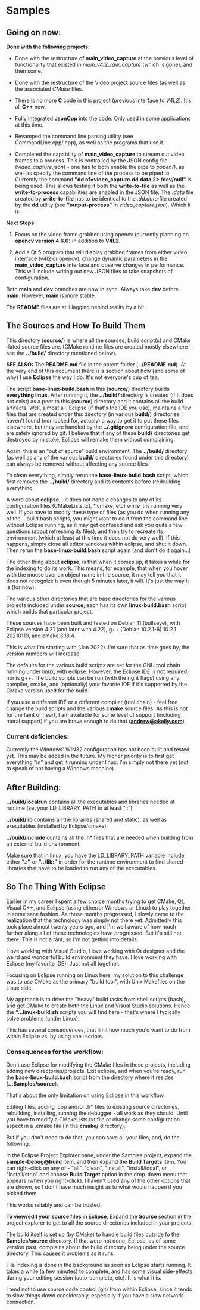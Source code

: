 # Samples
     
## Going on now:   
      
**Done with the following projects:**     
     
* Done with the restructure of **main_video_capture** at the previous level of functionality that existed in *main_v4l2_raw_capture* (which is gone), and then some.    
     
* Done with the restructure of the Video project source files (as well as the associated *CMake* files.   
        
* There is no more **C** code in this project (previous interface to *V4L2*).  It's all **C++** now.     
     
* Fully integrated **JsonCpp** into the code.  Only used in some applications at this time.    
    
* Revamped the command line parsing utility (see CommandLine.cpp/.hpp), as well as the programs that use it.     
      
* Completed the capability of **main_video_capture** to stream out video frames to a process.  This is controlled by the JSON config file (*video_capture.json*) - one has to both enable the pipe to *popen()*, as well as specify the command line of the process to be piped to. Currently the command **"dd of=video_capture.dd.data 2> /dev/null"** is being used.  This allows testing if both the **write-to-file** as well as the **write-to-process** capabilities are enabled in the JSON file.  The *.data* file created by **write-to-file** has to be identical to the *.dd.data* file created by the **dd** utility (see **"output-process"** in *video_capture.json*). Which it is.     
     
**Next Steps**:    
    
1. Focus on the video frame grabber using opencv (currently planning on **opencv version 4.6.0**) in addition to **V4L2**.     
     
2. Add a Qt 5 program that will display grabbed frames from either video interface (v4l2 or opencv), change dynamic parameters in the **main_video_capture** interface and observe changes in performance. This will include writing out new JSON files to take snapshots of configuration.    
     
Both **main** and **dev** branches are now in sync. Always take **dev** before **main**.  However, **main** is more stable.    
     
The **README** files are still lagging behind reality by a bit.     
     
## The Sources and How To Build Them

This directory (**source/**) is where all the sources, build script(s) and CMake rlated source files are. (CMake runtime files are created mostly elsewhere - see the **../build/** directory mentioned below).

**SEE ALSO:** The **README.md** file in the parent folder (**../README.md**).  At the very end of this document there
is a section about how (and some of why) I use **Eclipse** the way I do.  It's not everyone's cup of tea.  

The script **base-linux-build.bash** in this (**source/**) directory builds **everything linux**. 
After running it, the **../build/** directory is created (if it does not exist) as a peer to this (**source**)
directory and it contains all the build artifacts.  Well, almost all.  Eclipse (if that's the IDE you use), 
maintains a few files that are created under this directory (in various **build/**)
directories.  I haven't found (nor looked for, actualy) a way to get it to put these files elsewhere, but 
they are handled by the **../.gitignore** configuration file, and are safely ignored by git.  I believe that if
any of these **build/** directories get destroyed by mistake, Eclipse will remake them without complaining.

Again, this is an "out of source" build environment.  The **../build/** directory (as well as any of the 
various **build/** directories found under this directory) can always be removed 
without affecting any source files.  

To clean everything, simply rerun the **base-linux-build.bash** script, which first removes the **../build/** 
directory and its contents before (re)building everything.  

A word about **eclipse**... it does not handle changes to any of its configuration files (CMakeLists.txt, 
\*.cmake, etc) while it is running very well.  If you have to modify these type of files 
(as you do when running any of the ...build.bash scripts,
you might want to do it from the command line without Eclipse running,
as it may get confused and ask you quite a few questions (about refreshing its files), and then try to recreate
its environment (which at least at this time it does not do very well). If this happens, simply close all editor windows
within eclipse, and shut it down.  Then rerun the **base-linux-build.bash** script again (and don't do it again...)

The other thing about **eclipse**, is that when it comes up, it takes a while for the indexing to do its work.  This means, 
for example, that when you hover with the mouse over an object name in the source, it may tell you that it does not recognize it
even though 5 minutes later, it will.  It's just the way it is (for now).

The various other directories that are base directories for the various projects included under **source**, each has its own **linux-build.bash** script which builds that particular project.  

These sources have been built and tested on Debian 11 (bullseye), with 
Eclipse version 4.21 (and later with 4.22),
g++ (Debian 10.2.1-6) 10.2.1 20210110, 
and cmake 3.18.4.

This is what I'm starting with (Jan 2022).  I'm sure that as time goes by, the version numbers will
increase. 

The defaults for the various build scripts are set for the GNU tool chain running under linux, with
eclipse.  However, the Eclipse IDE is not required, nor is g++. The build scripts can be run (with the 
right flags) using any compiler, cmake, and (optionally) your favorite IDE if it's supported 
by the CMake version used for the build. 

If you use a different IDE or a different compiler (tool chain) - feel free change the build scripts 
and the various **cmake** source files.  As this is not for the faint of heart, I am available for some level of support 
(including moral support) if you are brave enough to do that (**andrew@akelly.com**).

### Current deficiencies: ###

Currently the Windows' WIN32 configuration has not been built and tested yet. 
This may be added in the future.  My higher priority is to first get everything
"in" and get it running under linux.  I'm simply not there yet (not to speak of
not having a Windows machine). 


## After Building: ##

**../build/localrun** contains all the executables and libraries needed at runtime (set your LD_LIBRARY_PATH to at least ".:") 

**../build/lib** contains all the libraries (shared and static), as well as executables (installed by Eclipse/cmake).

**../build/include** contains all the .h\* files that are needed when building from an external build environment. 

Make sure that in linux, you have the LD_LIBRARY_PATH variable include either **".:"** or **"../lib:"** in order for the runtime environment to find shared libraries that have to be loaded to run any of the executables.  


## So The Thing With Eclipse ##

Earlier in my career I spent a few choice months trying to get CMake, Qt, Visual C++, and Eclipse (using either/or Windows or Linux) to play together in some sane fashion.  As those months progressed, I slowly came to the realization that the technology was simply not there yet. Admittedly this took place almost twenty years ago, and I'm well aware of how much further along all of these technologies have progressed.  But it's still not there.  This is not a rant, so I'm not getting into details.

I love working with Visual Studio, I love working with Qt designer and the weird and wonderful build environment they have. I love working with Eclipse (my favorite IDE).  Just not all together.  

Focusing on Eclipse running on Linux here, my solution to this challenge was to use CMake as the primary "build tool", with Unix Makefiles on the Linux side.   

My approach is to drive the "heavy" build tasks from shell scripts (bash), and get CMake to create both the Linux and Visual Studio solutions.  Hence the **\*...linux-build.sh** scripts you will find here - that's where I typically solve problems (under Linux).  

This has several consequences, that limit how much you'd want to do from within Eclipse vs. by using shell scripts.  


### Consequences for the workflow: ###

Don't use Eclipse for modifying the CMake files in these projects, including adding new directories/projects.   Exit eclipse, and when you're ready, run the **base-linux-build.bash** script from the directory where it resides (**...Samples/source**).

That's about the only limitation on using Eclipse in this workflow.

Editing files, adding .cpp and/or .h\* files to existing source directories, rebuilding, installing, running the debugger - all work as they should.  Until you have to modify a CMakeLists.txt file or change some configuration aspect in a .cmake file (in the **cmake/** directory). 

But if you don't need to do that, you can save all your files, and, do the following:

In the Eclipse Project Explorer pane, under the Samples project, expand the **sample-Debug@build** item, and then expand the **Build Targets** item. You can right-click on any of - "all", "clean", "install", "install/local", or "install/strip" and choose **Build Target** option in the drop-down menu that appears (when you right-click).  I haven't used any of the other options that are shown, so I don't have much insight as to what would happen if you picked them.

This works reliably and can be trusted. 

**To view/edit your source files in Eclipse**, Expand the **Source** section in the project explorer to get to all the source directories included in your projects. 

The build itself is set up (by CMake) to handle build files outside fo the **Samples/source** directory.  If that were not done, Eclipse, as of some version past, complains about the build directory being under the source directory.  This causes it problems as it runs.

File indexing is done in the background as soon as Eclipse starts running.  It takes a while (a few minutes) to complete, and has some visual side-effects during your editing session (auto-complete, etc).  It is what it is.  

I tend not to use source code control (git) from within Eclipse, since it tends to slow things down considerably, especially if you have a slow network connection.



